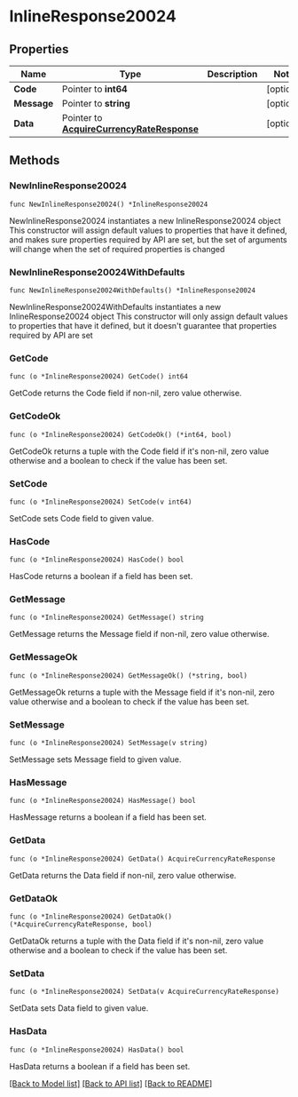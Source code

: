 # InlineResponse20024

## Properties

Name | Type | Description | Notes
------------ | ------------- | ------------- | -------------
**Code** | Pointer to **int64** |  | [optional] 
**Message** | Pointer to **string** |  | [optional] 
**Data** | Pointer to [**AcquireCurrencyRateResponse**](AcquireCurrencyRateResponse.md) |  | [optional] 

## Methods

### NewInlineResponse20024

`func NewInlineResponse20024() *InlineResponse20024`

NewInlineResponse20024 instantiates a new InlineResponse20024 object
This constructor will assign default values to properties that have it defined,
and makes sure properties required by API are set, but the set of arguments
will change when the set of required properties is changed

### NewInlineResponse20024WithDefaults

`func NewInlineResponse20024WithDefaults() *InlineResponse20024`

NewInlineResponse20024WithDefaults instantiates a new InlineResponse20024 object
This constructor will only assign default values to properties that have it defined,
but it doesn't guarantee that properties required by API are set

### GetCode

`func (o *InlineResponse20024) GetCode() int64`

GetCode returns the Code field if non-nil, zero value otherwise.

### GetCodeOk

`func (o *InlineResponse20024) GetCodeOk() (*int64, bool)`

GetCodeOk returns a tuple with the Code field if it's non-nil, zero value otherwise
and a boolean to check if the value has been set.

### SetCode

`func (o *InlineResponse20024) SetCode(v int64)`

SetCode sets Code field to given value.

### HasCode

`func (o *InlineResponse20024) HasCode() bool`

HasCode returns a boolean if a field has been set.

### GetMessage

`func (o *InlineResponse20024) GetMessage() string`

GetMessage returns the Message field if non-nil, zero value otherwise.

### GetMessageOk

`func (o *InlineResponse20024) GetMessageOk() (*string, bool)`

GetMessageOk returns a tuple with the Message field if it's non-nil, zero value otherwise
and a boolean to check if the value has been set.

### SetMessage

`func (o *InlineResponse20024) SetMessage(v string)`

SetMessage sets Message field to given value.

### HasMessage

`func (o *InlineResponse20024) HasMessage() bool`

HasMessage returns a boolean if a field has been set.

### GetData

`func (o *InlineResponse20024) GetData() AcquireCurrencyRateResponse`

GetData returns the Data field if non-nil, zero value otherwise.

### GetDataOk

`func (o *InlineResponse20024) GetDataOk() (*AcquireCurrencyRateResponse, bool)`

GetDataOk returns a tuple with the Data field if it's non-nil, zero value otherwise
and a boolean to check if the value has been set.

### SetData

`func (o *InlineResponse20024) SetData(v AcquireCurrencyRateResponse)`

SetData sets Data field to given value.

### HasData

`func (o *InlineResponse20024) HasData() bool`

HasData returns a boolean if a field has been set.


[[Back to Model list]](../README.md#documentation-for-models) [[Back to API list]](../README.md#documentation-for-api-endpoints) [[Back to README]](../README.md)


